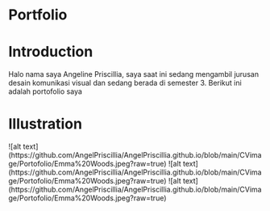 # Portfolio
# Introduction

  Halo nama saya Angeline Priscillia, saya saat ini sedang mengambil jurusan desain komunikasi visual dan sedang berada di semester 3.                                                     Berikut ini adalah portofolio saya
# Illustration
<body>
 ![alt text](https://github.com/AngelPriscillia/AngelPriscillia.github.io/blob/main/CVimage/Portofolio/Emma%20Woods.jpeg?raw=true)
  ![alt text](https://github.com/AngelPriscillia/AngelPriscillia.github.io/blob/main/CVimage/Portofolio/Emma%20Woods.jpeg?raw=true)
![alt text](https://github.com/AngelPriscillia/AngelPriscillia.github.io/blob/main/CVimage/Portofolio/Emma%20Woods.jpeg?raw=true)
<body background="20007.jpg">
